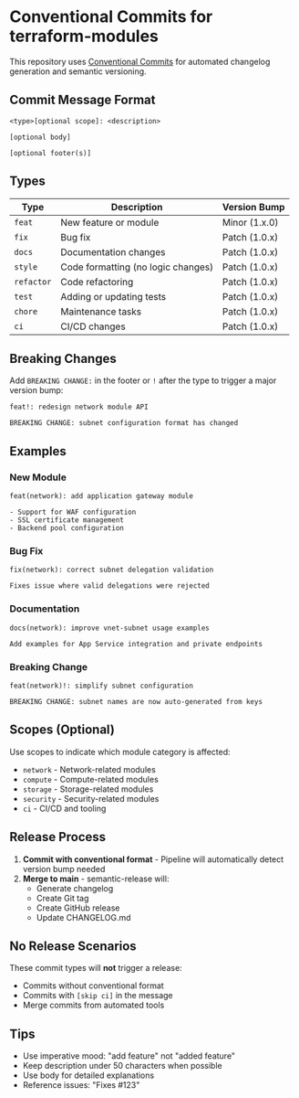 # Conventional Commits for terraform-modules

This repository uses [Conventional Commits](https://www.conventionalcommits.org/) for automated changelog generation and semantic versioning.

## Commit Message Format

```
<type>[optional scope]: <description>

[optional body]

[optional footer(s)]
```

## Types

| Type | Description | Version Bump |
|------|-------------|--------------|
| `feat` | New feature or module | Minor (1.x.0) |
| `fix` | Bug fix | Patch (1.0.x) |
| `docs` | Documentation changes | Patch (1.0.x) |
| `style` | Code formatting (no logic changes) | Patch (1.0.x) |
| `refactor` | Code refactoring | Patch (1.0.x) |
| `test` | Adding or updating tests | Patch (1.0.x) |
| `chore` | Maintenance tasks | Patch (1.0.x) |
| `ci` | CI/CD changes | Patch (1.0.x) |

## Breaking Changes

Add `BREAKING CHANGE:` in the footer or `!` after the type to trigger a major version bump:

```
feat!: redesign network module API

BREAKING CHANGE: subnet configuration format has changed
```

## Examples

### New Module
```
feat(network): add application gateway module

- Support for WAF configuration
- SSL certificate management
- Backend pool configuration
```

### Bug Fix
```
fix(network): correct subnet delegation validation

Fixes issue where valid delegations were rejected
```

### Documentation
```
docs(network): improve vnet-subnet usage examples

Add examples for App Service integration and private endpoints
```

### Breaking Change
```
feat(network)!: simplify subnet configuration

BREAKING CHANGE: subnet names are now auto-generated from keys
```

## Scopes (Optional)

Use scopes to indicate which module category is affected:

- `network` - Network-related modules
- `compute` - Compute-related modules  
- `storage` - Storage-related modules
- `security` - Security-related modules
- `ci` - CI/CD and tooling

## Release Process

1. **Commit with conventional format** - Pipeline will automatically detect version bump needed
2. **Merge to main** - semantic-release will:
   - Generate changelog
   - Create Git tag
   - Create GitHub release
   - Update CHANGELOG.md

## No Release Scenarios

These commit types will **not** trigger a release:
- Commits without conventional format
- Commits with `[skip ci]` in the message
- Merge commits from automated tools

## Tips

- Use imperative mood: "add feature" not "added feature"
- Keep description under 50 characters when possible
- Use body for detailed explanations
- Reference issues: "Fixes #123"